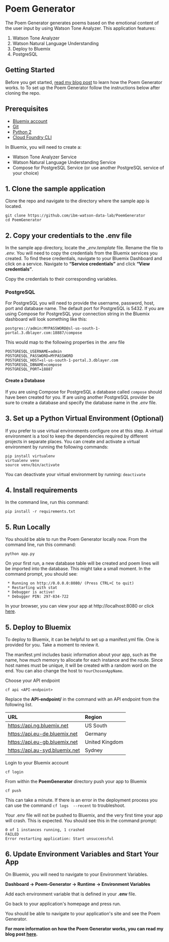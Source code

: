 # Poem Generator
The Poem Generator generates poems based on the emotional content of the user input by using Watson Tone Analyzer. This application features:

1. Watson Tone Analyzer
2. Watson Natural Language Understanding
3. Deploy to Bluemix
4. PostgreSQL

## Getting Started
Before you get started, [read my blog post](https://medium.com/@nmcleish/xxx) to learn how the Poem Generator works. to To set up the Poem Generator follow the instructions below after cloning the repo.

## Prerequisites
* [Bluemix account](https://console.ng.bluemix.net/registration/)
* [Git](https://git-scm.com/downloads)
* [Python 2](https://www.python.org/downloads/)
* [Cloud Foundry CLI](https://github.com/cloudfoundry/cli#downloads)

In Bluemix, you will need to create a:
* Watson Tone Analyzer Service
* Watson Natural Language Understanding Service
* Compose for PostgreSQL Service (or use another PostgreSQL service of your choice)


## 1. Clone the sample application
Clone the repo and navigate to the directory where the sample app is located.
```
git clone https://github.com/ibm-watson-data-lab/PoemGenerator
cd PoemGenerator
```

## 2. Copy your credentials to the .env file
In the sample app directory, locate the __env.template_ file. Rename the file to _.env_. You will need to copy the credentials from the Bluemix services you created. To find these credentials, navigate to your Bluemix Dashboard and click on a service. Navigate to **“Service credentials”** and click **“View credentials”**. 

Copy the credentials to their corresponding variables.

### PostgreSQL
For PostgreSQL you will need to provide the username, password, host, port and database name. The default port for PostgreSQL is 5432. If you are using Compose for PostgreSQL your connection string in the Bluemix dashboard will look something like this:

`postgres://admin:MYPASSWORD@sl-us-south-1-portal.3.dblayer.com:18887/compose`

This would map to the following properties in the .env file
```
POSTGRESQL_USERNAME=admin
POSTGRESQL_PASSWORD=MYPASSWORD
POSTGRESQL_HOST=sl-us-south-1-portal.3.dblayer.com
POSTGRESQL_DBNAME=compose
POSTGRESQL_PORT=18887
```

#### Create a Database
If you are using Compose for PostgreSQL a database called `compose` should have been created for you. If are using another PostgreSQL provider be sure to create a database and specify the database name in the _.env_ file.

## 3. Set up a Python Virtual Environment (Optional)
If you prefer to use virtual environments configure one at this step. A virtual environment is a tool to keep the dependencies required by different projects in separate places. You can create and activate a virtual environment by running the following commands:
```
pip install virtualenv
virtualenv venv
source venv/bin/activate
```

You can deactivate your virtual environment by running:
`deactivate`

## 4. Install requirements
In the command line, run this command:
```
pip install -r requirements.txt
```

## 5. Run Locally
You should be able to run the Poem Generator locally now. From the command line, run this command:
```
python app.py
```

On your first run, a new database table will be created and poem lines will be imported into the database. This might take a small moment.  In the command prompt, you should see:
```
 * Running on http://0.0.0.0:8080/ (Press CTRL+C to quit)
 * Restarting with stat
 * Debugger is active!
 * Debugger PIN: 297-834-722
```

In your browser, you can view your app at http://localhost:8080 or click [here](http://localhost:8080).

## 5. Deploy to Bluemix
To deploy to Bluemix, it can be helpful to set up a manifest.yml file. One is provided for you. Take a moment to review it.

The manifest.yml includes basic information about your app, such as the name, how much memory to allocate for each instance and the route. Since host names must be unique, it will be created with a random word on the end. You can also change the host to  `YourChosenAppName`.

Choose your API endpoint
```
cf api <API-endpoint>
```

Replace the **API-endpoint/** in the command with an API endpoint from the following list.

|URL                             |Region          |
|:-------------------------------|:---------------|
| https://api.ng.bluemix.net     | US South       |
| https://api.eu-de.bluemix.net  | Germany        |
| https://api.eu-gb.bluemix.net  | United Kingdom |
| https://api.au-syd.bluemix.net | Sydney         |

Login to your Bluemix account
```
cf login
```

From within the **PoemGenerator** directory push your app to Bluemix

```
cf push
```

This can take a minute. If there is an error in the deployment process you can use the command `cf logs  --recent` to troubleshoot.

Your .env file will not be pushed to Bluemix, and the very first time your app will crash. This is expected.
You should see this in the command prompt:
```
0 of 1 instances running, 1 crashed
FAILED
Error restarting application: Start unsuccessful
```

## 6. Update Environment Variables and Start Your App
On Bluemix, you will need to navigate to your Environment Variables.

**Dashboard -> Poem-Generator -> Runtime -> Environment Variables**

Add each environment variable that is defined in your **.env** file.

Go back to your application's homepage and press run.

You should be able to navigate to your application's site and see the Poem Generator.

**For more information on how the Poem Generator works, you can read my blog post [here](https://medium.com/@nmcleish/xxx).**

